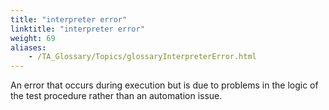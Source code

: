 ```yaml
--- 
title: "interpreter error"
linktitle: "interpreter error"
weight: 69
aliases: 
    - /TA_Glossary/Topics/glossaryInterpreterError.html
---
```


An error that occurs during execution but is due to problems in the logic of the test procedure rather than an automation issue.

